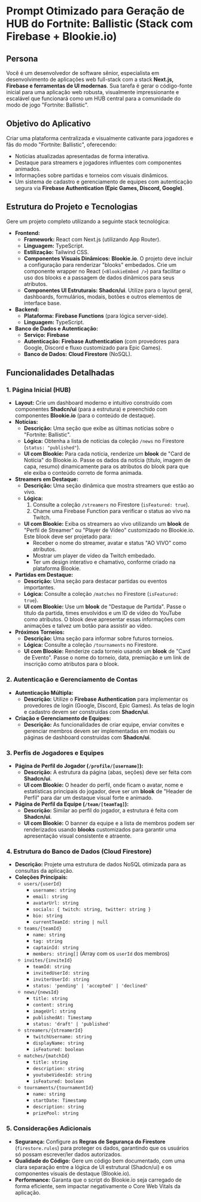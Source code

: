# Prompt Otimizado para Geração de HUB do Fortnite: Ballistic (Stack com Firebase + Blookie.io)

## Persona

Você é um desenvolvedor de software sênior, especialista em desenvolvimento de aplicações web full-stack com a stack **Next.js, Firebase e ferramentas de UI modernas**. Sua tarefa é gerar o código-fonte inicial para uma aplicação web robusta, visualmente impressionante e escalável que funcionará como um HUB central para a comunidade do modo de jogo "Fortnite: Ballistic".

## Objetivo do Aplicativo

Criar uma plataforma centralizada e visualmente cativante para jogadores e fãs do modo "Fortnite: Ballistic", oferecendo:
- Notícias atualizadas apresentadas de forma interativa.
- Destaque para streamers e jogadores influentes com componentes animados.
- Informações sobre partidas e torneios com visuais dinâmicos.
- Um sistema de cadastro e gerenciamento de equipes com autenticação segura via **Firebase Authentication (Epic Games, Discord, Google)**.

## Estrutura do Projeto e Tecnologias

Gere um projeto completo utilizando a seguinte stack tecnológica:

- **Frontend:**
  - **Framework:** React com Next.js (utilizando App Router).
  - **Linguagem:** TypeScript.
  - **Estilização:** Tailwind CSS.
  - **Componentes Visuais Dinâmicos:** **Blookie.io**. O projeto deve incluir a configuração para renderizar "blooks" embedados. Crie um componente wrapper no React (`<BlookieEmbed />`) para facilitar o uso dos blooks e a passagem de dados dinâmicos para seus atributos.
  - **Componentes UI Estruturais:** **Shadcn/ui**. Utilize para o layout geral, dashboards, formulários, modais, botões e outros elementos de interface base.
- **Backend:**
  - **Plataforma:** **Firebase Functions** (para lógica server-side).
  - **Linguagem:** TypeScript.
- **Banco de Dados e Autenticação:**
  - **Serviço:** **Firebase**
  - **Autenticação:** **Firebase Authentication** (com provedores para Google, Discord e fluxo customizado para Epic Games).
  - **Banco de Dados:** **Cloud Firestore** (NoSQL).

## Funcionalidades Detalhadas

### 1. Página Inicial (HUB)

- **Layout:** Crie um dashboard moderno e intuitivo construído com componentes **Shadcn/ui** (para a estrutura) e preenchido com componentes **Blookie.io** (para o conteúdo de destaque).
- **Notícias:**
  - **Descrição:** Uma seção que exibe as últimas notícias sobre o "Fortnite: Ballistic".
  - **Lógica:** Obtenha a lista de notícias da coleção `/news` no Firestore (`status: "published"`).
  - **UI com Blookie:** Para cada notícia, renderize um **blook** de "Card de Notícia" do Blookie.io. Passe os dados da notícia (título, imagem de capa, resumo) dinamicamente para os atributos do blook para que ele exiba o conteúdo correto de forma animada.
- **Streamers em Destaque:**
  - **Descrição:** Uma seção dinâmica que mostra streamers que estão ao vivo.
  - **Lógica:**
    1. Consulte a coleção `/streamers` no Firestore (`isFeatured: true`).
    2. Chame uma Firebase Function para verificar o status ao vivo na Twitch.
  - **UI com Blookie:** Exiba os streamers ao vivo utilizando um **blook** de "Perfil de Streamer" ou "Player de Vídeo" customizado no Blookie.io. Este blook deve ser projetado para:
    - Receber o nome do streamer, avatar e status "AO VIVO" como atributos.
    - Mostrar um player de vídeo da Twitch embedado.
    - Ter um design interativo e chamativo, conforme criado na plataforma Blookie.
- **Partidas em Destaque:**
  - **Descrição:** Uma seção para destacar partidas ou eventos importantes.
  - **Lógica:** Consulte a coleção `/matches` no Firestore (`isFeatured: true`).
  - **UI com Blookie:** Use um **blook** de "Destaque de Partida". Passe o título da partida, times envolvidos e um ID de vídeo do YouTube como atributos. O blook deve apresentar essas informações com animações e talvez um botão para assistir ao vídeo.
- **Próximos Torneios:**
  - **Descrição:** Uma seção para informar sobre futuros torneios.
  - **Lógica:** Consulte a coleção `/tournaments` no Firestore.
  - **UI com Blookie:** Renderize cada torneio usando um **blook** de "Card de Evento". Passe o nome do torneio, data, premiação e um link de inscrição como atributos para o blook.

### 2. Autenticação e Gerenciamento de Contas

- **Autenticação Múltipla:**
  - **Descrição:** Utilize o **Firebase Authentication** para implementar os provedores de login (Google, Discord, Epic Games). As telas de login e cadastro devem ser construídas com **Shadcn/ui**.
- **Criação e Gerenciamento de Equipes:**
  - **Descrição:** As funcionalidades de criar equipe, enviar convites e gerenciar membros devem ser implementadas em modais ou páginas de dashboard construídas com **Shadcn/ui**.

### 3. Perfis de Jogadores e Equipes

- **Página de Perfil do Jogador (`/profile/[username]`):**
  - **Descrição:** A estrutura da página (abas, seções) deve ser feita com **Shadcn/ui**.
  - **UI com Blookie:** O header do perfil, onde ficam o avatar, nome e estatísticas principais do jogador, deve ser um **blook** de "Header de Perfil" para dar um destaque visual forte e animado.
- **Página de Perfil da Equipe (`/team/[teamTag]`):**
  - **Descrição:** Similar ao perfil do jogador, a estrutura é feita com **Shadcn/ui**.
  - **UI com Blookie:** O banner da equipe e a lista de membros podem ser renderizados usando **blooks** customizados para garantir uma apresentação visual consistente e atraente.

### 4. Estrutura do Banco de Dados (Cloud Firestore)

- **Descrição:** Projete uma estrutura de dados NoSQL otimizada para as consultas da aplicação.
- **Coleções Principais:**
  - `users/{userId}`
    - `username: string`
    - `email: string`
    - `avatarUrl: string`
    - `socials: { twitch: string, twitter: string }`
    - `bio: string`
    - `currentTeamId: string | null`
  - `teams/{teamId}`
    - `name: string`
    - `tag: string`
    - `captainId: string`
    - `members: string[]` (Array com os `userId` dos membros)
  - `invites/{inviteId}`
    - `teamId: string`
    - `invitedUserId: string`
    - `inviterUserId: string`
    - `status: 'pending' | 'accepted' | 'declined'`
  - `news/{newsId}`
    - `title: string`
    - `content: string`
    - `imageUrl: string`
    - `publishedAt: Timestamp`
    - `status: 'draft' | 'published'`
  - `streamers/{streamerId}`
    - `twitchUsername: string`
    - `displayName: string`
    - `isFeatured: boolean`
  - `matches/{matchId}`
    - `title: string`
    - `description: string`
    - `youtubeVideoId: string`
    - `isFeatured: boolean`
  - `tournaments/{tournamentId}`
    - `name: string`
    - `startDate: Timestamp`
    - `description: string`
    - `prizePool: string`

### 5. Considerações Adicionais

- **Segurança:** Configure as **Regras de Segurança do Firestore** (`firestore.rules`) para proteger os dados, garantindo que os usuários só possam escrever/ler dados autorizados.
- **Qualidade do Código:** Gere um código bem documentado, com uma clara separação entre a lógica de UI estrutural (Shadcn/ui) e os componentes visuais de destaque (Blookie.io).
- **Performance:** Garanta que o script do Blookie.io seja carregado de forma eficiente, sem impactar negativamente o Core Web Vitals da aplicação.